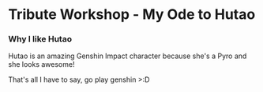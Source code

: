 # Tribute Workshop - My Ode to Hutao

### Why I like Hutao

Hutao is an amazing Genshin Impact character because she's a Pyro and she looks awesome!

That's all I have to say, go play genshin >:D

